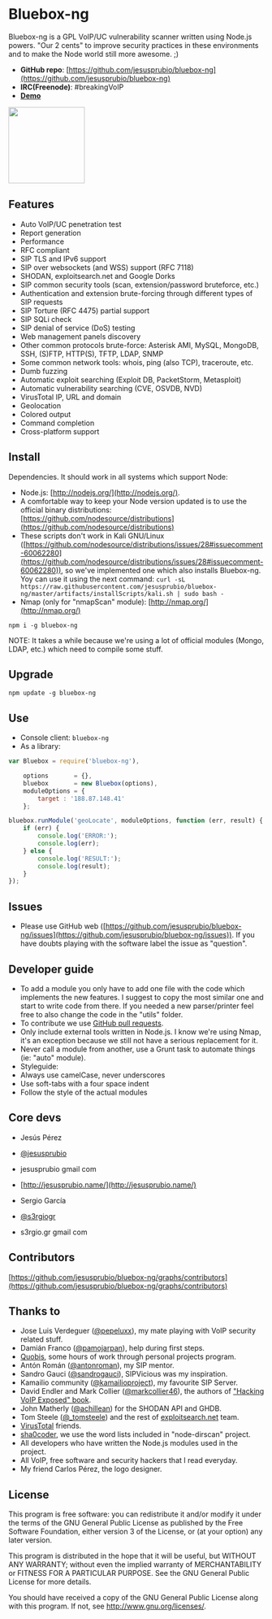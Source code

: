 Bluebox-ng
==========
Bluebox-ng is a GPL VoIP/UC vulnerability scanner written using Node.js powers. "Our 2 cents" to improve security practices in these environments and to make the Node world still more awesome. ;)

- **GitHub repo**: [https://github.com/jesusprubio/bluebox-ng](https://github.com/jesusprubio/bluebox-ng)
- **IRC(Freenode)**: #breakingVoIP
- [**Demo**](https://www.youtube.com/watch?v=M-6k4Md3qEQ)

<img src="https://lh6.googleusercontent.com/-GfcMGzI-qSQ/VDWt9U8GGWI/AAAAAAAAKmU/csRGEN1XtwA/s551-no/blueboxLogo250.png" height="150" width="150" >

Features
--------
- Auto VoIP/UC penetration test
- Report generation
- Performance
- RFC compliant
- SIP TLS and IPv6 support
- SIP over websockets (and WSS) support (RFC 7118)
- SHODAN, exploitsearch.net and Google Dorks
- SIP common security tools (scan, extension/password bruteforce, etc.)
- Authentication and extension brute-forcing through different types of SIP requests
- SIP Torture (RFC 4475) partial support
- SIP SQLi check
- SIP denial of service (DoS) testing
- Web management panels discovery
- Other common protocols brute-force: Asterisk AMI, MySQL, MongoDB, SSH, (S)FTP, HTTP(S), TFTP, LDAP, SNMP
- Some common network tools: whois, ping (also TCP), traceroute, etc.
- Dumb fuzzing
- Automatic exploit searching (Exploit DB, PacketStorm, Metasploit)
- Automatic vulnerability searching (CVE, OSVDB, NVD)
- VirusTotal IP, URL and domain
- Geolocation
- Colored output
- Command completion
- Cross-platform support

Install
-------
Dependencies. It should work in all systems which support Node:
- Node.js: [http://nodejs.org/](http://nodejs.org/).
 - A comfortable way to keep your Node version updated is to use the official binary distributions: [https://github.com/nodesource/distributions](https://github.com/nodesource/distributions)
 - These scripts don't work in Kali GNU/Linux ([https://github.com/nodesource/distributions/issues/28#issuecomment-60062280](https://github.com/nodesource/distributions/issues/28#issuecomment-60062280)), so we've implemented one which also installs Bluebox-ng. Yoy can use it using the next command: ```curl -sL https://raw.githubusercontent.com/jesusprubio/bluebox-ng/master/artifacts/installScripts/kali.sh | sudo bash -```
- Nmap (only for "nmapScan" module): [http://nmap.org/](http://nmap.org/)

```npm i -g bluebox-ng```

NOTE: It takes a while because we're using a lot of official modules (Mongo, LDAP, etc.) which need to compile some stuff.

Upgrade
-------
```npm update -g bluebox-ng```

Use
---
- Console client: ```bluebox-ng```
- As a library:
```javascript
var Bluebox = require('bluebox-ng'),

    options       = {},
    bluebox       = new Bluebox(options),
    moduleOptions = {
        target : '188.87.148.41'
    };

bluebox.runModule('geoLocate', moduleOptions, function (err, result) {
    if (err) {
        console.log('ERROR:');
        console.log(err);
    } else {
        console.log('RESULT:');
        console.log(result);
    }
});
```

Issues
------
- Please use GitHub web ([https://github.com/jesusprubio/bluebox-ng/issues](https://github.com/jesusprubio/bluebox-ng/issues)). If you have doubts playing with the software label the issue as "question".

Developer guide
---------------
- To add a module you only have to add one file with the code which implements the new features. I suggest to copy the most similar one and start to write code from there. If you needed a new parser/printer feel free to also change the code in the "utils" folder.
- To contribute we use [GitHub pull requests](https://help.github.com/articles/using-pull-requests).
- Only include external tools written in Node.js. I know we're using Nmap, it's an exception because we still not have a serious replacement for it.
- Never call a module from another, use a Grunt task to automate things (ie: "auto" module).
- Styleguide:
 - Always use camelCase, never underscores
 - Use soft-tabs with a four space indent
 - Follow the style of the actual modules

Core devs
---------
- Jesús Pérez
 - [@jesusprubio](https://twitter.com/jesusprubio)
 - jesusprubio gmail com
 - [http://jesusprubio.name/](http://jesusprubio.name/)

- Sergio García
 - [@s3rgiogr](https://twitter.com/s3rgiogr)
 - s3rgio.gr gmail com

Contributors
------------
[https://github.com/jesusprubio/bluebox-ng/graphs/contributors](https://github.com/jesusprubio/bluebox-ng/graphs/contributors)

Thanks to
---------
- Jose Luis Verdeguer ([@pepeluxx](https://twitter.com/pepeluxx)), my mate playing with VoIP security related stuff.
- Damián Franco ([@pamojarpan](https://twitter.com/pamojarpan)), help during first steps.
- [Quobis](http://www.quobis.com), some hours of work through personal projects program.
- Antón Román ([@antonroman](https://twitter.com/antonroman)), my SIP mentor.
- Sandro Gauci ([@sandrogauci](https://twitter.com/sandrogauci)), SIPVicious was my inspiration.
- Kamailio community ([@kamailioproject](https://twitter.com/kamailioproject)), my favourite SIP Server.
- David Endler and Mark Collier ([@markcollier46](https://twitter.com/markcollier46)), the authors of ["Hacking VoIP Exposed" book](http://www.hackingvoip.com/).
- John Matherly ([@achillean](https://twitter.com/achillean)) for the SHODAN API and GHDB.
- Tom Steele ([@_tomsteele](https://twitter.com/_tomsteele)) and the rest of [exploitsearch.net](http://www.exploitsearch.net/) team.
- [VirusTotal](https://www.virustotal.com/) friends.
- [sha0coder](https://twitter.com/sha0coder), we use the word lists included in "node-dirscan" project.
- All developers who have written the Node.js modules used in the project.
- All VoIP, free software and security hackers that I read everyday.
- My friend Carlos Pérez, the logo designer.

License
-------
This program is free software: you can redistribute it and/or modify
it under the terms of the GNU General Public License as published by
the Free Software Foundation, either version 3 of the License, or
(at your option) any later version.

This program is distributed in the hope that it will be useful,
but WITHOUT ANY WARRANTY; without even the implied warranty of
MERCHANTABILITY or FITNESS FOR A PARTICULAR PURPOSE.  See the
GNU General Public License for more details.

You should have received a copy of the GNU General Public License
along with this program.  If not, see <http://www.gnu.org/licenses/>.
